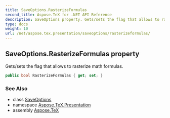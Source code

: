 ```yaml
---
title: SaveOptions.RasterizeFormulas
second_title: Aspose.TeX for .NET API Reference
description: SaveOptions property. Gets/sets the flag that allows to rasterize math formulas
type: docs
weight: 10
url: /net/aspose.tex.presentation/saveoptions/rasterizeformulas/
---
```

## SaveOptions.RasterizeFormulas property

Gets/sets the flag that allows to rasterize math formulas.

```csharp
public bool RasterizeFormulas { get; set; }
```

### See Also

* class [SaveOptions](../)
* namespace [Aspose.TeX.Presentation](../../saveoptions/)
* assembly [Aspose.TeX](../../../)


